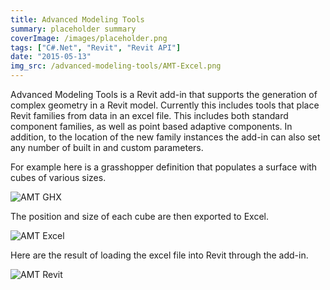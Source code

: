 ```yaml
---
title: Advanced Modeling Tools
summary: placeholder summary
coverImage: /images/placeholder.png
tags: ["C#.Net", "Revit", "Revit API"]
date: "2015-05-13"
img_src: /advanced-modeling-tools/AMT-Excel.png
---
```


Advanced Modeling Tools is a Revit add-in that supports the generation of complex geometry in a Revit model. Currently this includes tools that place Revit families from data in an excel file. This includes both standard component families, as well as point based adaptive components. In addition, to the location of the new family instances the add-in can also set any number of built in and custom parameters.

For example here is a grasshopper definition that populates a surface with cubes of various sizes.

![AMT GHX](AMT-Excel.png)

The position and size of each cube are then exported to Excel.

![AMT Excel](AMT-Excel.png)

Here are the result of loading the excel file into Revit through the add-in.

![AMT Revit](AMT-Revit.png)
